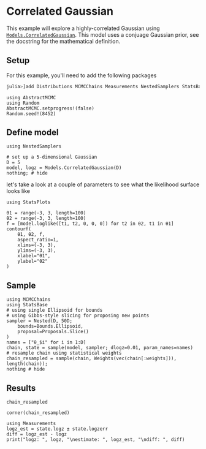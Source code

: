 # Correlated Gaussian

This example will explore a highly-correlated Gaussian using [`Models.CorrelatedGaussian`](@ref). This model uses a conjuage Gaussian prior, see the docstring for the mathematical definition.

## Setup

For this example, you'll need to add the following packages
```julia
julia>]add Distributions MCMCChains Measurements NestedSamplers StatsBase StatsPlots
```

```@setup correlated
using AbstractMCMC
using Random
AbstractMCMC.setprogress!(false)
Random.seed!(8452)
```

## Define model

```@example correlated
using NestedSamplers

# set up a 5-dimensional Gaussian
D = 5
model, logz = Models.CorrelatedGaussian(D)
nothing; # hide
```

let's take a look at a couple of parameters to see what the likelihood surface looks like

```@example correlated
using StatsPlots

θ1 = range(-3, 3, length=100)
θ2 = range(-3, 3, length=100)
f = [model.loglike([t1, t2, 0, 0, 0]) for t2 in θ2, t1 in θ1]
contourf(
    θ1, θ2, f,
    aspect_ratio=1,
    xlims=(-3, 3),
    ylims=(-3, 3),
    xlabel="θ1",
    ylabel="θ2"
)
```

## Sample

```@example correlated
using MCMCChains
using StatsBase
# using single Ellipsoid for bounds
# using Gibbs-style slicing for proposing new points
sampler = Nested(D, 50D; 
    bounds=Bounds.Ellipsoid,
    proposal=Proposals.Slice()
)
names = ["θ_$i" for i in 1:D]
chain, state = sample(model, sampler; dlogz=0.01, param_names=names)
# resample chain using statistical weights
chain_resampled = sample(chain, Weights(vec(chain[:weights])), length(chain));
nothing # hide
```

## Results

```@example correlated
chain_resampled
```

```@example correlated
corner(chain_resampled)
```

```@example correlated
using Measurements
logz_est = state.logz ± state.logzerr
diff = logz_est - logz
print("logz: ", logz, "\nestimate: ", logz_est, "\ndiff: ", diff)
```
